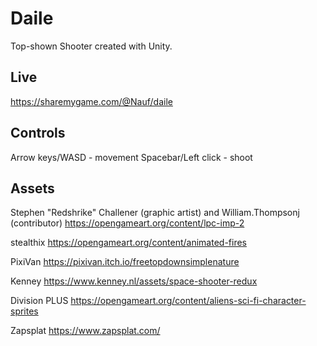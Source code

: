 # Daile
Top-shown Shooter created with Unity.

## Live
https://sharemygame.com/@Nauf/daile

## Controls
Arrow keys/WASD - movement
Spacebar/Left click - shoot

## Assets
Stephen "Redshrike" Challener (graphic artist) and William.Thompsonj (contributor) https://opengameart.org/content/lpc-imp-2

stealthix
https://opengameart.org/content/animated-fires

PixiVan
https://pixivan.itch.io/freetopdownsimplenature

Kenney
https://www.kenney.nl/assets/space-shooter-redux

Division PLUS
https://opengameart.org/content/aliens-sci-fi-character-sprites

Zapsplat
https://www.zapsplat.com/
